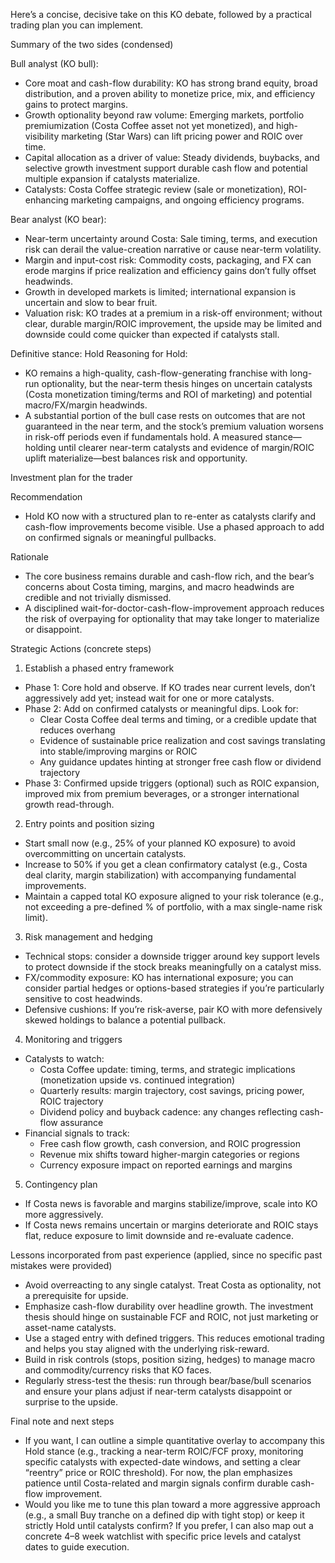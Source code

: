 Here’s a concise, decisive take on this KO debate, followed by a practical trading plan you can implement.

Summary of the two sides (condensed)

Bull analyst (KO bull):
- Core moat and cash-flow durability: KO has strong brand equity, broad distribution, and a proven ability to monetize price, mix, and efficiency gains to protect margins.
- Growth optionality beyond raw volume: Emerging markets, portfolio premiumization (Costa Coffee asset not yet monetized), and high-visibility marketing (Star Wars) can lift pricing power and ROIC over time.
- Capital allocation as a driver of value: Steady dividends, buybacks, and selective growth investment support durable cash flow and potential multiple expansion if catalysts materialize.
- Catalysts: Costa Coffee strategic review (sale or monetization), ROI-enhancing marketing campaigns, and ongoing efficiency programs.

Bear analyst (KO bear):
- Near-term uncertainty around Costa: Sale timing, terms, and execution risk can derail the value-creation narrative or cause near-term volatility.
- Margin and input-cost risk: Commodity costs, packaging, and FX can erode margins if price realization and efficiency gains don’t fully offset headwinds.
- Growth in developed markets is limited; international expansion is uncertain and slow to bear fruit.
- Valuation risk: KO trades at a premium in a risk-off environment; without clear, durable margin/ROIC improvement, the upside may be limited and downside could come quicker than expected if catalysts stall.

Definitive stance: Hold
Reasoning for Hold:
- KO remains a high-quality, cash-flow-generating franchise with long-run optionality, but the near-term thesis hinges on uncertain catalysts (Costa monetization timing/terms and ROI of marketing) and potential macro/FX/margin headwinds.
- A substantial portion of the bull case rests on outcomes that are not guaranteed in the near term, and the stock’s premium valuation worsens in risk-off periods even if fundamentals hold. A measured stance—holding until clearer near-term catalysts and evidence of margin/ROIC uplift materialize—best balances risk and opportunity.

Investment plan for the trader

Recommendation
- Hold KO now with a structured plan to re-enter as catalysts clarify and cash-flow improvements become visible. Use a phased approach to add on confirmed signals or meaningful pullbacks.

Rationale
- The core business remains durable and cash-flow rich, and the bear’s concerns about Costa timing, margins, and macro headwinds are credible and not trivially dismissed.
- A disciplined wait-for-doctor-cash-flow-improvement approach reduces the risk of overpaying for optionality that may take longer to materialize or disappoint.

Strategic Actions (concrete steps)

1) Establish a phased entry framework
- Phase 1: Core hold and observe. If KO trades near current levels, don’t aggressively add yet; instead wait for one or more catalysts.
- Phase 2: Add on confirmed catalysts or meaningful dips. Look for:
  - Clear Costa Coffee deal terms and timing, or a credible update that reduces overhang
  - Evidence of sustainable price realization and cost savings translating into stable/improving margins or ROIC
  - Any guidance updates hinting at stronger free cash flow or dividend trajectory
- Phase 3: Confirmed upside triggers (optional) such as ROIC expansion, improved mix from premium beverages, or a stronger international growth read-through.

2) Entry points and position sizing
- Start small now (e.g., 25% of your planned KO exposure) to avoid overcommitting on uncertain catalysts.
- Increase to 50% if you get a clean confirmatory catalyst (e.g., Costa deal clarity, margin stabilization) with accompanying fundamental improvements.
- Maintain a capped total KO exposure aligned to your risk tolerance (e.g., not exceeding a pre-defined % of portfolio, with a max single-name risk limit).

3) Risk management and hedging
- Technical stops: consider a downside trigger around key support levels to protect downside if the stock breaks meaningfully on a catalyst miss.
- FX/commodity exposure: KO has international exposure; you can consider partial hedges or options-based strategies if you’re particularly sensitive to cost headwinds.
- Defensive cushions: If you’re risk-averse, pair KO with more defensively skewed holdings to balance a potential pullback.

4) Monitoring and triggers
- Catalysts to watch:
  - Costa Coffee update: timing, terms, and strategic implications (monetization upside vs. continued integration)
  - Quarterly results: margin trajectory, cost savings, pricing power, ROIC trajectory
  - Dividend policy and buyback cadence: any changes reflecting cash-flow assurance
- Financial signals to track:
  - Free cash flow growth, cash conversion, and ROIC progression
  - Revenue mix shifts toward higher-margin categories or regions
  - Currency exposure impact on reported earnings and margins

5) Contingency plan
- If Costa news is favorable and margins stabilize/improve, scale into KO more aggressively.
- If Costa news remains uncertain or margins deteriorate and ROIC stays flat, reduce exposure to limit downside and re-evaluate cadence.

Lessons incorporated from past experience (applied, since no specific past mistakes were provided)
- Avoid overreacting to any single catalyst. Treat Costa as optionality, not a prerequisite for upside.
- Emphasize cash-flow durability over headline growth. The investment thesis should hinge on sustainable FCF and ROIC, not just marketing or asset-name catalysts.
- Use a staged entry with defined triggers. This reduces emotional trading and helps you stay aligned with the underlying risk-reward.
- Build in risk controls (stops, position sizing, hedges) to manage macro and commodity/currency risks that KO faces.
- Regularly stress-test the thesis: run through bear/base/bull scenarios and ensure your plans adjust if near-term catalysts disappoint or surprise to the upside.

Final note and next steps
- If you want, I can outline a simple quantitative overlay to accompany this Hold stance (e.g., tracking a near-term ROIC/FCF proxy, monitoring specific catalysts with expected-date windows, and setting a clear “reentry” price or ROIC threshold). For now, the plan emphasizes patience until Costa-related and margin signals confirm durable cash-flow improvement.
- Would you like me to tune this plan toward a more aggressive approach (e.g., a small Buy tranche on a defined dip with tight stop) or keep it strictly Hold until catalysts confirm? If you prefer, I can also map out a concrete 4–8 week watchlist with specific price levels and catalyst dates to guide execution.